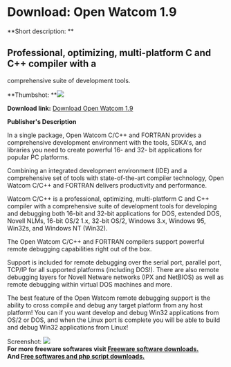 # Download: Open Watcom 1.9

**Short description: **

## Professional, optimizing, multi-platform C and C++ compiler with a
comprehensive suite of development tools.

  
**Thumbshot: **![](http://www.freewarefiles.com/screenshot/nopic.gif)   
  
**Download link:** [Download Open Watcom 1.9](http://freesoftwares.boysofts.com/Open-Watcom-a_program_14813.html)  
  

**Publisher's Description**  
  

In a single package, Open Watcom C/C++ and FORTRAN provides a comprehensive
development environment with the tools, SDKA's, and libraries you need to
create powerful 16- and 32- bit applications for popular PC platforms.

Combining an integrated development environment (IDE) and a comprehensive set
of tools with state-of-the-art compiler technology, Open Watcom C/C++ and
FORTRAN delivers productivity and performance.

Watcom C/C++ is a professional, optimizing, multi-platform C and C++ compiler
with a comprehensive suite of development tools for developing and debugging
both 16-bit and 32-bit applications for DOS, extended DOS, Novell NLMs, 16-bit
OS/2 1.x, 32-bit OS/2, Windows 3.x, Windows 95, Win32s, and Windows NT
(Win32).

The Open Watcom C/C++ and FORTRAN compilers support powerful remote debugging
capabilities right out of the box.

Support is included for remote debugging over the serial port, parallel port,
TCP/IP for all supported platforms (including DOS!). There are also remote
debugging layers for Novell Netware networks (IPX and NetBIOS) as well as
remote debugging within virtual DOS machines and more.

The best feature of the Open Watcom remote debugging support is the ability to
cross compile and debug any target platform from any host platform! You can if
you want develop and debug Win32 applications from OS/2 or DOS, and when the
Linux port is complete you will be able to build and debug Win32 applications
from Linux!

  
  
Screenshot: ![](http://www.freewarefiles.com/screenshot/nopic.gif)  
**For more freeware softwares visit [Freeware software downloads.](http://freesoftwares.boysofts.com/)**   
**And [Free softwares and php script downloads.](http://www.boysofts.com/)**

